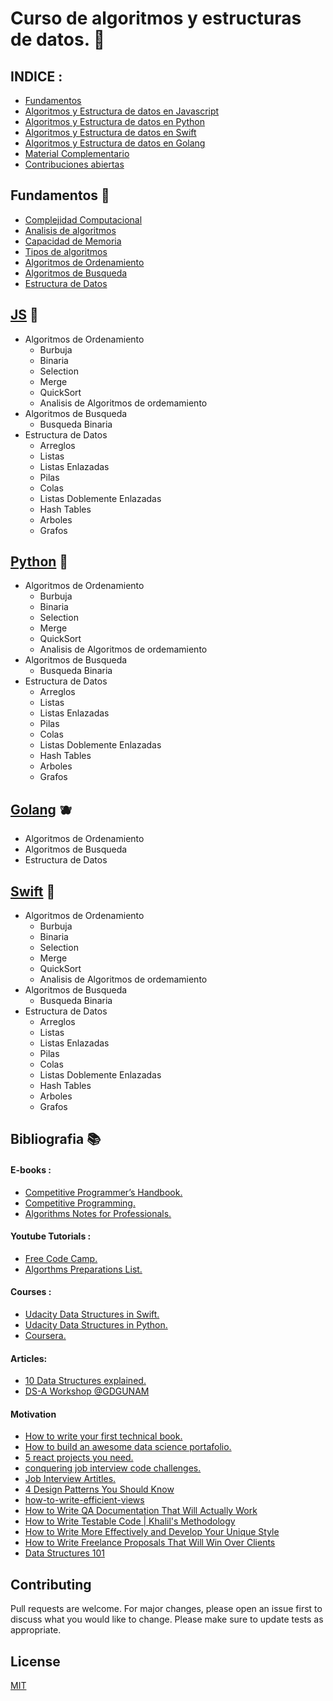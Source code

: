 # Curso de algoritmos y estructuras de datos. 🧮

## INDICE :

* [Fundamentos](https://github.com/malvabombom/curso-de-algoritmos#fundamentos-)
* [Algoritmos y Estructura de datos en Javascript](https://github.com/malvabombom/curso-de-algoritmos#js-)
* [Algoritmos y Estructura de datos en Python](https://github.com/malvabombom/curso-de-algoritmos#python-)
* [Algoritmos y Estructura de datos en Swift](https://github.com/malvabombom/curso-de-algoritmos#swift-)
* [Algoritmos y Estructura de datos en Golang](https://github.com/malvabombom/curso-de-algoritmos#golang-)
* [Material Complementario](https://github.com/malvabombom/curso-de-algoritmos#bibliografia-)
* [Contribuciones abiertas](https://github.com/malvabombom/curso-de-algoritmos#contributing)

## Fundamentos 📝

* [Complejidad Computacional](https://github.com/malvabombom/curso-de-algoritmos/tree/main/fundamentos#complejidad-computacional-wiki-reference)
* [Analisis de algoritmos](https://github.com/malvabombom/curso-de-algoritmos/tree/main/fundamentos#analisis-de-algoritmos-wiki-reference)
* [Capacidad de Memoria](https://github.com/malvabombom/curso-de-algoritmos/tree/main/fundamentos#capacidad-de-memoria)
* [Tipos de algoritmos](https://github.com/malvabombom/curso-de-algoritmos/tree/main/fundamentos#tipos-de-algoritmos)
* [Algoritmos de Ordenamiento](https://github.com/malvabombom/curso-de-algoritmos/tree/main/fundamentos#algoritmos-de-ordenamiento)
* [Algoritmos de Busqueda](https://github.com/malvabombom/curso-de-algoritmos/tree/main/fundamentos#algoritmos-de-busqueda)
* [Estructura de Datos](https://github.com/malvabombom/curso-de-algoritmos/tree/main/fundamentos#estructuras-de-datos)


## [JS](https://github.com/alchemist-301/curso-de-algoritmos/tree/main/javascript) 🍌
* Algoritmos de Ordenamiento
  * Burbuja
  * Binaria
  * Selection
  * Merge
  * QuickSort
  * Analisis de Algoritmos de ordemamiento
* Algoritmos de Busqueda
    * Busqueda Binaria
* Estructura de Datos
  * Arreglos
  * Listas
  * Listas Enlazadas
  * Pilas
  * Colas
  * Listas Doblemente Enlazadas
  * Hash Tables
  * Arboles
  * Grafos
  
## [Python](https://github.com/alchemist-301/curso-de-algoritmos/tree/main/python) 🐍

* Algoritmos de Ordenamiento
  * Burbuja
  * Binaria
  * Selection
  * Merge
  * QuickSort
  * Analisis de Algoritmos de ordemamiento
* Algoritmos de Busqueda
    * Busqueda Binaria
* Estructura de Datos
  * Arreglos
  * Listas
  * Listas Enlazadas
  * Pilas
  * Colas
  * Listas Doblemente Enlazadas
  * Hash Tables
  * Arboles
  * Grafos


## [Golang](https://github.com/alchemist-301/curso-de-algoritmos/tree/main/golang) 🫐

* Algoritmos de Ordenamiento
* Algoritmos de Busqueda
* Estructura de Datos


## [Swift](https://github.com/alchemist-301/curso-de-algoritmos/tree/main/swift) 🍏

* Algoritmos de Ordenamiento
  * Burbuja
  * Binaria
  * Selection
  * Merge
  * QuickSort
  * Analisis de Algoritmos de ordemamiento
* Algoritmos de Busqueda
    * Busqueda Binaria
* Estructura de Datos
  * Arreglos
  * Listas
  * Listas Enlazadas
  * Pilas
  * Colas
  * Listas Doblemente Enlazadas
  * Hash Tables
  * Arboles
  * Grafos

## Bibliografia 📚

#### E-books :

* [ Competitive Programmer’s Handbook. ](https://cses.fi/book/book.pdf)
* [ Competitive Programming. ](https://www.comp.nus.edu.sg/~stevenha/myteaching/competitive_programming/cp1.pdf)
* [ Algorithms Notes for Professionals. ](https://openlibra.com/es/book/algorithms-notes-for-professionals)

#### Youtube Tutorials :

* [ Free Code Camp. ](https://www.youtube.com/watch?v=t2CEgPsws3U&t=739s)
* [ Algorthms Preparations List. ](https://www.youtube.com/watch?v=t2CEgPsws3U&list=PLVzHx209dzcWc5-OC8-Has_Jok7ft1Xfs&index=2)

#### Courses :

* [ Udacity Data Structures in Swift. ]()
* [ Udacity Data Structures in Python. ]()
* [ Coursera. ]()

#### Articles:

* [ 10 Data Structures explained. ](https://www.freecodecamp.org/news/10-common-data-structures-explained-with-videos-exercises-aaff6c06fb2b/)
* [DS-A Workshop @GDGUNAM](https://www.notion.so/DS-A-Workshop-GDGUNAM-8979d2f322d647b5b871da74e862ba3d)

#### Motivation
* [How to write your first technical book. ](https://www.freecodecamp.org/news/how-to-write-your-first-technical-book/)
* [How to build an awesome data science portafolio. ](https://www.freecodecamp.org/news/how-to-build-an-awesome-data-science-portfolio/)
* [5 react projects you need. ](https://www.freecodecamp.org/news/5-react-projects-you-need-in-your-portfolio/)
* [conquering job interview code challenges. ](https://www.freecodecamp.org/news/conquering-job-interview-code-challenges-v2-0/)
* [Job Interview Artitles. ](https://www.freecodecamp.org/news/tag/job-interview/)
* [4 Design Patterns You Should Know](https://www.freecodecamp.org/news/4-design-patterns-to-use-in-web-development/)
* [how-to-write-efficient-views](https://www.freecodecamp.org/news/how-to-write-efficient-views-models-and-queries-in-django/)
* [How to Write QA Documentation That Will Actually Work](https://www.freecodecamp.org/news/how-to-write-qa-documentation-that-will-work/)
* [How to Write Testable Code | Khalil's Methodology](https://www.freecodecamp.org/news/how-to-write-testable-code/)
* [How to Write More Effectively and Develop Your Unique Style](https://www.freecodecamp.org/news/how-to-write-more-effectively-and-develop-your-unique-style/)
* [How to Write Freelance Proposals That Will Win Over Clients](https://www.freecodecamp.org/news/free-web-design-proposal-template/)
* [Data Structures 101](https://rehansattar.hashnode.dev/data-structures-101-graph-traversal-bfs-and-dfs)



## Contributing 

Pull requests are welcome. For major changes, please open an issue first to discuss what you would like to change.
Please make sure to update tests as appropriate.

## License
[MIT](https://choosealicense.com/licenses/mit/)
